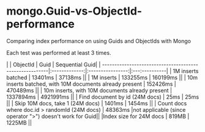 mongo.Guid-vs-ObjectId-performance
==================================

Comparing index performance on using Guids and ObjectIds with Mongo

Each test was performed at least 3 times.


|                                                         | ObjectId      | Guid            | Sequential Guid|
| --------------------------------------------------------|:-------------:|:----------------:|:---:----------|
| 1M inserts batched                                      | 13401ms       |   37138ms       ||
| 1M inserts                                              | 133255ms      |   160199ms      ||
| 10m inserts batched, with 10M documents already present | 152426ms      |    470489ms     ||
| 10m inserts, with 10M documents already present         | 1337894ms     |    4921991ms    ||
| Find document by id (24M docs)                          | 25ms          |     25ms        ||
| Skip 10M docs, take 1 (24M docs)                        | 1401ms        |     1454ms      ||
| Count docs where doc.id > randomId  (24M docs)          | 48363ms       |not applicable (since operator ">") doesn't work for Guid||
|Index size for 24M docs                                  | 819MB         |       1225MB    ||
